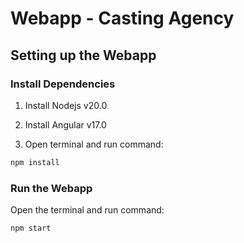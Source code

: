 # Webapp - Casting Agency

## Setting up the Webapp

### Install Dependencies

1. Install Nodejs v20.0

2. Install Angular v17.0

3. Open terminal and run command:

```bash
npm install
```

### Run the Webapp

Open the terminal and run command:

```bash
npm start
```
